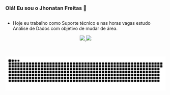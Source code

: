 ### Olá! Eu sou o Jhonatan Freitas 👋
##

- Hoje eu trabalho como Suporte técnico e nas horas vagas estudo Análise de Dados com objetivo de mudar de área.

<div align="center">
  <a href="https://github.com/jhonatandfa">
  <img height="180em" src="https://github-readme-stats.vercel.app/api?username=jhonatandfa&show_icons=true&theme=dark&include_all_commits=true&count_private=true"/>
  <img height="180em" src="https://github-readme-stats.vercel.app/api/top-langs/?username=jhonatandfa&layout=compact&langs_count=7&theme=dark"/>
</div>

 <div style="display: inline_block"><br>
  <!-- <img align="center" alt="Jhonatan-Js" height="30" width="40" src="https://raw.githubusercontent.com/devicons/devicon/master/icons/javascript/javascript-plain.svg"> -->
  <!--<img align="center" alt="Jhonatan-Python" height="30" width="40" src="https://raw.githubusercontent.com/devicons/devicon/master/icons/python/python-original.svg">
 <!-- <img align="center" alt="Rafa-React" height="30" width="40" src="https://raw.githubusercontent.com/devicons/devicon/master/icons/react/react-original.svg"> -->
  <!--<img align="center" alt="Jhonatan-HTML" height="30" width="40" src="https://raw.githubusercontent.com/devicons/devicon/master/icons/html5/html5-original.svg">
  <!--<img align="center" alt="Jhonatan-CSS" height="30" width="40" src="https://raw.githubusercontent.com/devicons/devicon/master/icons/css3/css3-original.svg">
  
  <!--<img align="center" alt="Jhonatan-Php" height="40" width="40" src="https://cdn.jsdelivr.net/gh/devicons/devicon/icons/php/php-plain.svg" />
  <img align="center" alt="Jhonatan-Php" height="30" width="30" src="https://cdn.jsdelivr.net/gh/devicons/devicon/icons/nodejs/nodejs-original.svg" /> -->

  <!--<img align="center" alt="Jhonatan-Mysql" height="30" width="30" src="https://cdn.jsdelivr.net/gh/devicons/devicon/icons/mysql/mysql-original.svg"  />

  <!--<img align="right" alt="Rafa-pic" height="150" style="border-radius:50px;"  src="https://media.discordapp.net/attachments/639956127056134178/890373478988013628/Publicacoes_Instagram_1_1.png?width=676&height=676"> -->
</div>
  
##
<div>
  <!--<a href="https://twitter.com/_jfreitas" target="_blank"><img src= "https://img.shields.io/badge/Twitter-1DA1F2?style=for-the-badge&logo=twitter&logoColor=white">
  <a href = "mailto:itjhonatan01@gmail.com"><img src="https://img.shields.io/badge/-Gmail-%23333?style=for-the-badge&logo=gmail&logoColor=white" target="_blank"></a>
  <a href="https://www.linkedin.com/in/jhonatan-freitas/" target="_blank"><img src="https://img.shields.io/badge/-LinkedIn-%230077B5?style=for-the-badge&logo=linkedin&logoColor=white" target="_blank"></a> -->
 
  ![Snake animation](https://github.com/jhonatandfa/jhonatandfa/blob/output/github-contribution-grid-snake.svg)
 
</div>

<!--
**jhonatandfa/jhonatandfa** is a ✨ _special_ ✨ repository because its `README.md` (this file) appears on your GitHub profile.

Here are some ideas to get you started:
- 😄 Pronouns: ele/dele
- ⚡ Fun fact: ...
- 👯 I’m looking to collaborate on ...
- 🤔 I’m looking for help with ...
- 💬 Ask me about ...
- 📫 Contate-me no email: itjhonatan01@gmail.com
-->
